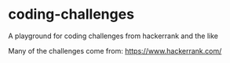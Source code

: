 # coding-challenges
A playground for coding challenges from hackerrank and the like

Many of the challenges come from: https://www.hackerrank.com/
